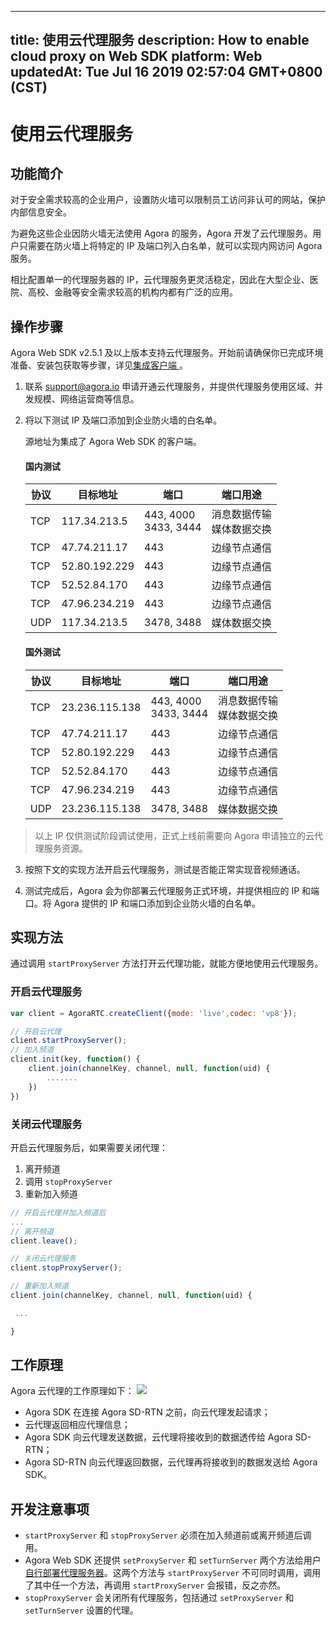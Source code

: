 
---
title: 使用云代理服务
description: How to enable cloud proxy on Web SDK
platform: Web
updatedAt: Tue Jul 16 2019 02:57:04 GMT+0800 (CST)
---
# 使用云代理服务
## 功能简介

对于安全需求较高的企业用户，设置防火墙可以限制员工访问非认可的网站，保护内部信息安全。

为避免这些企业因防火墙无法使用 Agora 的服务，Agora 开发了云代理服务。用户只需要在防火墙上将特定的 IP 及端口列入白名单，就可以实现内网访问 Agora 服务。

相比配置单一的代理服务器的 IP，云代理服务更灵活稳定，因此在大型企业、医院、高校、金融等安全需求较高的机构内都有广泛的应用。

## 操作步骤

Agora Web SDK v2.5.1 及以上版本支持云代理服务。开始前请确保你已完成环境准备、安装包获取等步骤，详见[集成客户端 ](../../cn/Voice/web_prepare.md)。

1. 联系 support@agora.io 申请开通云代理服务，并提供代理服务使用区域、并发规模、网络运营商等信息。

2. 将以下测试 IP 及端口添加到企业防火墙的白名单。
   
	源地址为集成了 Agora Web SDK 的客户端。

   #### 国内测试

   | 协议 | 目标地址      | 端口                                  | 端口用途                                   |
   | ---- | ------------- | ------------------------------------- | ------------------------------------------ |
   | TCP  | 117.34.213.5  | 443, 4000<br/>3433, 3444 | 消息数据传输<br/>媒体数据交换 |
   | TCP  | 47.74.211.17  | 443                                   | 边缘节点通信                               |
   | TCP  | 52.80.192.229 | 443                                   | 边缘节点通信                               |
   | TCP  | 52.52.84.170  | 443                                   | 边缘节点通信                               |
   | TCP  | 47.96.234.219 | 443                                   | 边缘节点通信                               |
   | UDP  | 117.34.213.5  | 3478, 3488                            | 媒体数据交换                               |

   #### 国外测试

   | 协议 | 目标地址       | 端口                                  | 端口用途                                   |
   | ---- | -------------- | ------------------------------------- | ------------------------------------------ |
   | TCP  | 23.236.115.138 | 443, 4000<br/>3433, 3444 | 消息数据传输<br/>媒体数据交换 |
   | TCP  | 47.74.211.17   | 443                                   | 边缘节点通信                               |
   | TCP  | 52.80.192.229  | 443                                   | 边缘节点通信                               |
   | TCP  | 52.52.84.170   | 443                                   | 边缘节点通信                               |
   | TCP  | 47.96.234.219  | 443                                   | 边缘节点通信                               |
   | UDP  | 23.236.115.138 | 3478, 3488                            | 媒体数据交换                               |

> 以上 IP 仅供测试阶段调试使用，正式上线前需要向 Agora 申请独立的云代理服务资源。

3. 按照下文的实现方法开启云代理服务，测试是否能正常实现音视频通话。

4. 测试完成后，Agora 会为你部署云代理服务正式环境，并提供相应的 IP 和端口。将 Agora 提供的 IP 和端口添加到企业防火墙的白名单。

## 实现方法

通过调用 `startProxyServer` 方法打开云代理功能，就能方便地使用云代理服务。

### 开启云代理服务

```javascript
var client = AgoraRTC.createClient({mode: 'live',codec: 'vp8'});

// 开启云代理
client.startProxyServer();
// 加入频道
client.init(key, function() {
    client.join(channelKey, channel, null, function(uid) {
        .......
    })
})
```

### 关闭云代理服务

开启云代理服务后，如果需要关闭代理：

1. 离开频道
2. 调用 `stopProxyServer`
3. 重新加入频道

```javascript
// 开启云代理并加入频道后
...
// 离开频道
client.leave();

// 关闭云代理服务
client.stopProxyServer();

// 重新加入频道
client.join(channelKey, channel, null, function(uid) {

 ...

}
```

## 工作原理
Agora 云代理的工作原理如下：
![](https://web-cdn.agora.io/docs-files/1543290381396)

* Agora SDK 在连接 Agora SD-RTN 之前，向云代理发起请求；
* 云代理返回相应代理信息；
* Agora SDK 向云代理发送数据，云代理将接收到的数据透传给 Agora SD-RTN；
* Agora SD-RTN 向云代理返回数据，云代理再将接收到的数据发送给 Agora SDK。
## 开发注意事项

-  `startProxyServer` 和 `stopProxyServer` 必须在加入频道前或离开频道后调用。
- Agora Web SDK 还提供 `setProxyServer` 和 `setTurnServer` 两个方法给用户[自行部署代理服务器](../../cn/Voice/proxy_web.md)。这两个方法与 `startProxyServer` 不可同时调用，调用了其中任一个方法，再调用 `startProxyServer` 会报错，反之亦然。
-  `stopProxyServer` 会关闭所有代理服务，包括通过 `setProxyServer` 和 `setTurnServer` 设置的代理。
